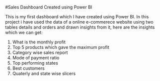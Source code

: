 #Sales Dashboard Created using Power BI

This is my first dashboard which I have created using Power BI. In this project i have used  the data of a online e-commerece website using two tables details and orders and drawn insights from it, here are the insights which we can get:
 1. What is the monthly profit
 2. Top 5 products which gave the maximum profit
 3. Category wise sales report
 4. Mode of payment ratio
 5. Top performing states
 6. Best customers
 7. Quaterly and state wise slicers
